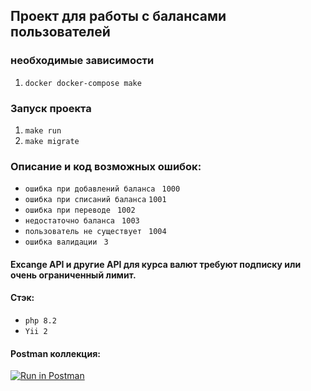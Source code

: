 ## Проект для работы с балансами пользователей

### необходимые зависимости
1. `docker docker-compose make`

### Запуск проекта
1. `make run`
1. `make migrate`

### Описание и код возможных ошибок:

* `ошибка при добавлений баланса ` `1000`
* `ошибка при списаний баланса` `1001`
* `ошибка при переводе ` `1002`
* `недостаточно баланса ` `1003`
* `пользователь не существует ` `1004`
* `ошибка валидации ` `3`


#### Excange API и другие API для курса валют требуют подписку или очень ограниченный лимит.

#### Стэк:

* `php 8.2`
* `Yii 2`


#### Postman коллекция:

[![Run in Postman](https://run.pstmn.io/button.svg)](https://god.gw.postman.com/run-collection/15905625-7c90b71d-0e69-41e0-92c7-d612ce13104e?action=collection%2Ffork&source=rip_markdown&collection-url=entityId%3D15905625-7c90b71d-0e69-41e0-92c7-d612ce13104e%26entityType%3Dcollection%26workspaceId%3Df2402ce7-7a07-4685-8c72-a18ca5a07f94)